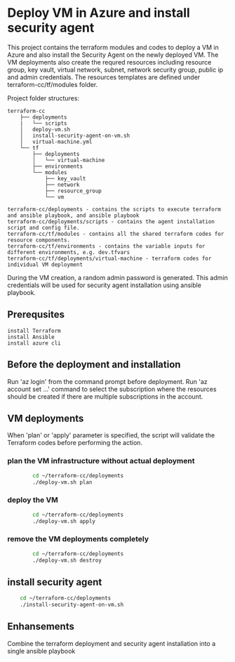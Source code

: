 # Deploy VM in Azure and install security agent
This project contains the terraform modules and codes to deploy a VM in Azure and also install the Security Agent on the newly deployed VM. The VM deployments also create the requred resources including resource group, key vault, virtual network, subnet, network security group, public ip and admin credentials. The resources templates are defined under terraform-cc/tf/modules folder.

Project folder structures:

    terraform-cc
        ├── deployments
        |   └── scripts
        │   deploy-vm.sh
        │   install-security-agent-on-vm.sh
        │   virtual-machine.yml
        └── tf
            ├── deployments
            │   └── virtual-machine
            ├── environments
            └── modules
                ├── key_vault
                ├── network
                ├── resource_group
                └── vm 

    terraform-cc/deployments - contains the scripts to execute terraform and ansible playbook, and ansible playbook
    terraform-cc/deployments/scripts - contains the agent installation script and config file.
    terraform-cc/tf/modules - contains all the shared terraform codes for resource components.
    terraform-cc/tf/environments - contains the variable inputs for different environments, e.g. dev.tfvars
    terraform-cc/tf/deployments/virtual-machine - terraform codes for individual VM deployment  

During the VM creation, a random admin password is generated. This admin credentials will be used for security agent installation using ansible playbook.

## Prerequsites
    install Terraform
    install Ansible
    install azure cli

## Before the deployment and installation
Run 'az login' from the command prompt before deployment. Run 'az account set ...' command to select the subscription where the resources should be created if there are multiple subscriptions in the account.

## VM deployments
When 'plan' or 'apply' parameter is specified, the script will validate the Terraform codes before performing the action.
### plan the VM infrastructure without actual deployment
```bash
        cd ~/terraform-cc/deployments
        ./deploy-vm.sh plan
```
### deploy the VM
```bash
        cd ~/terraform-cc/deployments
        ./deploy-vm.sh apply
```
### remove the VM deployments completely
```bash
        cd ~/terraform-cc/deployments
        ./deploy-vm.sh destroy
```

## install security agent
```bash
    cd ~/terraform-cc/deployments
    ./install-security-agent-on-vm.sh
```
## Enhansements
Combine the terraform deployment and security agent installation into a single ansible playbook
